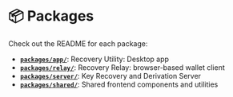 # 📦 Packages

Check out the README for each package:

- [**`packages/app/`**](packages/app/): Recovery Utility: Desktop app
- [**`packages/relay/`**](packages/relay/): Recovery Relay: browser-based wallet client
- [**`packages/server/`**](packages/server/): Key Recovery and Derivation Server
- [**`packages/shared/`**](packages/shared/): Shared frontend components and utilities
